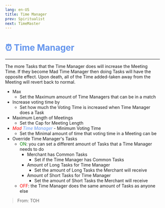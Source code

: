 ```yaml
---
lang: en-US
title: Time Manager
prev: Spiritualist
next: TimeMaster
---
```


# <font color="#6495ed">⏰ <b>Time Manager</b></font> <Badge text="Support" type="tip" vertical="middle"/>
---

The more Tasks that the Time Manager does will increase the Meeting Time. If they become Mad Time Manager then doing Tasks will have the opposite effect. Upon death, all of the Time added-taken away from the Meeting will revert back to normal.
* Max
  * Set the Maximum amount of Time Managers that can be in a match
* Increase voting time by
  * Set how much the Voting Time is increased when Time Manager does a Task
* Maximum Length of Meetings
  * Set the Cap for Meeting Length
* <i><font color=red>Mad</font> <font color=#6495ed>Time Manager</font></i> - Minimum Voting Time
  * Set the Minimal amount of time that voting time in a Meeting can be
* Override Time Manager's Tasks
  * <font color=green>ON</font>: you can set a different amount of Tasks that a Time Manager needs to do
    * Merchant has Common Tasks
      * Set if the Time Manager has Common Tasks
    * Amount of Long Tasks for Time Manager
      * Set the amount of Long Tasks the Merchant will receive
    * Amount of Short Tasks for Time Manager
      * Set the amount of Short Tasks the Merchant will receive
  * <font color=red>OFF</font>: the Time Manager does the same amount of Tasks as anyone else

> From: TOH
